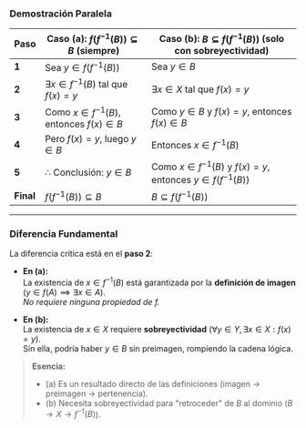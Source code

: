 ### Demostración Paralela

| **Paso** | **Caso (a):** $f(f^{-1}(B)) \subseteq B$ (siempre) | **Caso (b):** $B \subseteq f(f^{-1}(B))$ (solo con sobreyectividad) |
|----------|----------------------------------------------------|--------------------------------------------------------------------|
| **1**    | Sea $y \in f(f^{-1}(B))$                          | Sea $y \in B$                                                     |
| **2**    | $\exists x \in f^{-1}(B)$ tal que $f(x) = y$      | $\exists x \in X$ tal que $f(x) = y$                              |
| **3**    | Como $x \in f^{-1}(B)$, entonces $f(x) \in B$     | Como $y \in B$ y $f(x) = y$, entonces $f(x) \in B$               |
| **4**    | Pero $f(x) = y$, luego $y \in B$                  | Entonces $x \in f^{-1}(B)$                                        |
| **5**    | $\therefore$ Conclusión: $y \in B$                | Como $x \in f^{-1}(B)$ y $f(x)=y$, entonces $y \in f(f^{-1}(B))$ |
| **Final**| $f(f^{-1}(B)) \subseteq B$                        | $B \subseteq f(f^{-1}(B))$                                       |

---

### Diferencia Fundamental
La diferencia crítica está en el **paso 2**:
- **En (a):**  
  La existencia de $x \in f^{-1}(B)$ está garantizada por la **definición de imagen** ($y \in f(A) \implies \exists x \in A$).  
  *No requiere ninguna propiedad de $f$.*

- **En (b):**  
  La existencia de $x \in X$ requiere **sobreyectividad** ($\forall y \in Y, \exists x \in X: f(x)=y$).  
  Sin ella, podría haber $y \in B$ sin preimagen, rompiendo la cadena lógica.

> **Esencia:**  
> - (a) Es un resultado directo de las definiciones (imagen → preimagen → pertenencia).  
> - (b) Necesita sobreyectividad para "retroceder" de $B$ al dominio ($B \to X \to f^{-1}(B)$).